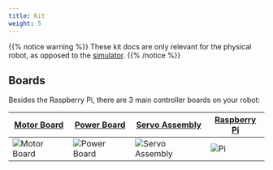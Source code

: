 ```yaml
---
title: Kit
weight: 5
---
```


{{% notice warning %}}
These kit docs are only relevant for the physical robot, as opposed to the [simulator](/simulator/).
{{% /notice %}}

## Boards

Besides the Raspberry Pi, there are 3 main controller boards on your robot:

| [Motor Board](motor-board) | [Power Board](power-board) | [Servo Assembly](servo-assembly) | [Raspberry Pi](pi) |
|---|---|---|---|
| ![Motor Board](/img/kit/mcv4b.png?width=20pc) | ![Power Board](/img/kit/pbv4.png?width=20pc) | ![Servo Assembly](/img/kit/servo-assembly.png?width=20pc) | ![Pi](/img/kit/pi.jpg?width=20pc) |
